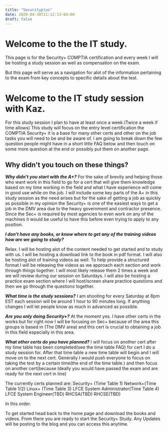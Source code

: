 ```yaml
---
title: "Securityplus"
date: 2020-04-30T21:12:13-04:00
draft: false
---
```


# Welcome to the the IT study. 

This page is for the Security+ COMPTIA certification and every week I will be hosting a study session as well as compensation on the exam.

But this page will serve as a navigation for alot of the information pertaining to the exam from key concepts to specific details about the test.





# Welcome to the IT study session with Kaz.

For this study session I plan to have at least once a week.(Twice a week if time allows) This study will focus on the entry level certification the COMPTIA Security+ it is a base for many other certs and other on the job tasks you will need to be and be aware of. I am going to break down the few question people might have in a short little FAQ below and then touch on some more question at the end or possibly put them on another page.

## Why didn't you touch on these things?

***Why didn't you start with the A+?***
For the sake of brevity and helping those who want work in this field to go for a cert that will give them knowledge based on my time working in the field and what I have experience will come in good use while on the job. I will include some key parts of the A+ in this study session as the need arises but for the sake of getting a job as quickly as possible in my opinion the Security+ is one of the easiest ways to get a job in the DMV area due to the heavy government and contractor presence. Since the Sec+ is required by most agencies to even work on any of the machines it would be useful to have this before even trying to apply to any position.

***I don't have any books, or know where to get any of the training videos  how are we going to study?***

Relax. I will be hosting alot of the content needed to get started and to study with us. I will be hosting a download link to the book in pdf format. I will also be hosting alot of training videos as well. To help provide a structured format I will be releasing the videos as we approach each section and work through things together. I will most likely release them 2 times a week and we will review during our session on Saturdays. I will also be hosting a practice exam section where I will host/screen share practice questions and then we go through the questions together.

***What time is the study sessions?***
I am shooting for every Saturday at 8pm EST each session will be around 1 hour to 90 minutes long. If anything changes I will let people know as much in advanced as possible.

***Are you only doing Security+?***
At the moment yes. I have other certs in the works but for right now I will be focusing on Sec+ because of the area this groups is based in (The DMV area) and this cert is crucial to obtaining a job in this field especially in this area.

***What other certs do you have planned?***
I will focus on another cert after my time table has been completed(see the time table FAQ) for cert I do a study session for. After that time table a new time table will begin and I will move on to the next cert. Generally I would push everyone to focus on taking the test by a certain time(the end of the time table.) and then focus on another cert(because Ideally you would have passed the exam and are ready for the next cert in line)

The currently certs planned are:
Security+ (Time Table 1)
Network+(Time Table 1/2)
Linux+ (Time Table 3)
LFCE System Administrator(Time Table 4)
LFCE System Engineer(TBD)
RHCSA(TBD)
RHCSE(TBD)

In this order.


To get started head back to the home page and download the books and videos. From there you are ready to start the Security+ Study.
Any Updates will be posting to the blog and you can access this anytime.


